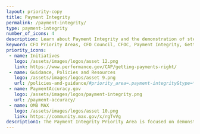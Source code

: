 ```yaml
---
layout: priority-copy
title: Payment Integrity
permalink: /payment-integrity/
type: payment-integrity
number_of_icons: 4
description: Learn about Payment Integrity and the demonstration of stewardship of taxpayer dollars. 
keyword: CFO Priority Areas, CFO Council, CFOC, Payment Integrity, Getting Payments Right, GPR
priority_icons: 
 - name: Initiatives
   logo: /assets/images/logos/asset 12.png
   link: https://www.performance.gov/CAP/getting-payments-right/
 - name: Guidance, Policies and Resources
   logo: /assets/images/logos/asset 9.png
   url: /policies-and-guidance/#priority_area=.payment-integrity&type=*
 - name: PaymentAccuracy.gov
   logo: /assets/images/logos/payment-integrity.png
   url: /payment-accuracy/
 - name: OMB MAX
   logo: /assets/images/logos/asset 10.png
   link: https://community.max.gov/x/rgTvVg
description1: The Payment Integrity Priority Area is focused on demonstrating stewardship of taxpayer dollars by reducing monetary loss and making payments correctly the first time.
---
```


